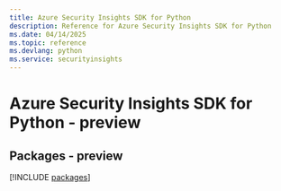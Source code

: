 ```yaml
---
title: Azure Security Insights SDK for Python
description: Reference for Azure Security Insights SDK for Python
ms.date: 04/14/2025
ms.topic: reference
ms.devlang: python
ms.service: securityinsights
---
```

# Azure Security Insights SDK for Python - preview
## Packages - preview
[!INCLUDE [packages](security-insights-index.md)]